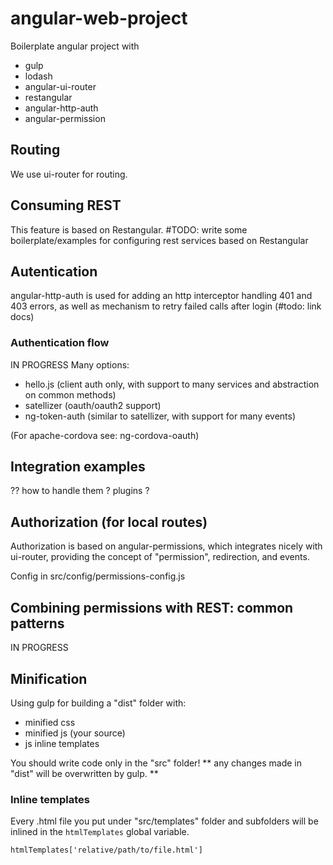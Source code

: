 # angular-web-project

Boilerplate angular project with

- gulp
- lodash
- angular-ui-router
- restangular
- angular-http-auth
- angular-permission


## Routing

We use ui-router for routing.


## Consuming REST

This feature is based on Restangular.
#TODO: write some boilerplate/examples for configuring rest services based on Restangular



## Autentication


angular-http-auth is used for adding an http interceptor handling 401 and 403 errors,
as well as mechanism to retry failed calls after login (#todo: link docs)

### Authentication flow

IN PROGRESS
Many options:

* hello.js (client auth only, with support to many services and abstraction on common methods)
* satellizer (oauth/oauth2 support)
* ng-token-auth (similar to satellizer, with support for many events)

(For apache-cordova see:  ng-cordova-oauth)

## Integration examples

?? how to handle them ? plugins ?




## Authorization (for local routes)

Authorization is based on angular-permissions, which integrates nicely with ui-router,
providing the concept of "permission", redirection, and events.

Config in src/config/permissions-config.js


## Combining permissions with REST: common patterns
IN PROGRESS



## Minification

Using gulp for building a "dist" folder with:
- minified css
- minified js (your source)
- js inline templates

You should write code only in the "src" folder! ** any changes made in "dist" will be overwritten by gulp. **

### Inline templates

Every .html file you put under "src/templates" folder and subfolders will be inlined 
in the `htmlTemplates` global variable. 

`htmlTemplates['relative/path/to/file.html']`



